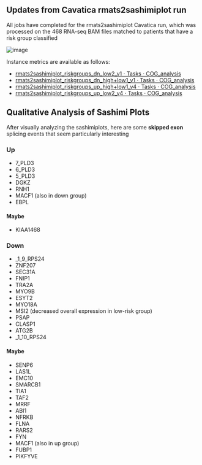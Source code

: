 ## **Updates from Cavatica rmats2sashimiplot run**

All jobs have completed for the rmats2sashimiplot Cavatica run, which was processed on the 468 RNA-seq BAM files matched to patients that have a risk group classified

![image](https://user-images.githubusercontent.com/54278292/188682812-cfb15b54-d975-4441-83c5-d44e0e859ae8.png)


Instance metrics are available as follows: 
- [rmats2sashimiplot_riskgroups_dn_low2_v1 ⋅ Tasks ⋅ COG_analysis](https://chop365-my.sharepoint.com/:b:/r/personal/adamsj8_chop_edu/Documents/COG-pediatric-AML/rmats_files/sashimi/Instance%20metrics%20%E2%8B%85%20rmats2sashimiplot_riskgroups_dn_low2_v1%20%E2%8B%85%20Tasks%20%E2%8B%85%20COG_analysis.pdf?csf=1&web=1&e=8qKkGO)
- [rmats2sashimiplot_riskgroups_dn_high+low1_v1 ⋅ Tasks ⋅ COG_analysis](https://chop365-my.sharepoint.com/:b:/r/personal/adamsj8_chop_edu/Documents/COG-pediatric-AML/rmats_files/sashimi/Instance%20metrics%20%E2%8B%85%20rmats2sashimiplot_riskgroups_dn_high+low1_v1%20%E2%8B%85%20Tasks%20%E2%8B%85%20COG_analysis.pdf?csf=1&web=1&e=hed8Va)
- [rmats2sashimiplot_riskgroups_up_high+low1_v4 ⋅ Tasks ⋅ COG_analysis](https://chop365-my.sharepoint.com/:b:/r/personal/adamsj8_chop_edu/Documents/COG-pediatric-AML/rmats_files/sashimi/Instance%20metrics%20%E2%8B%85%20rmats2sashimiplot_riskgroups_up_high+low1_v4%20%E2%8B%85%20Tasks%20%E2%8B%85%20COG_analysis.pdf?csf=1&web=1&e=4LuCts)
- [rmats2sashimiplot_riskgroups_up_low2_v4 ⋅ Tasks ⋅ COG_analysis](https://chop365-my.sharepoint.com/:b:/r/personal/adamsj8_chop_edu/Documents/COG-pediatric-AML/rmats_files/sashimi/Instance%20metrics%20%E2%8B%85%20rmats2sashimiplot_riskgroups_up_low2_v4%20%E2%8B%85%20Tasks%20%E2%8B%85%20COG_analysis.pdf?csf=1&web=1&e=OW44nq)


## **Qualitative Analysis of Sashimi Plots**
After visually analyzing the sashimiplots, here are some **skipped exon** splicing events that seem particularly interesting

### Up 
- 7_PLD3
- 6_PLD3
- 5_PLD3
- DGKZ
- RNH1
- MACF1 (also in down group) 
- EBPL

#### Maybe 
- KIAA1468

### Down 
- _1_9_RPS24
- ZNF207
- SEC31A
- FNIP1
- TRA2A
- MYO9B 
- ESYT2
- MYO18A 
- MSI2 (decreased overall expression in low-risk group) 
- PSAP
- CLASP1
- ATG2B
- _1_10_RPS24

#### Maybe
- SENP6
- LAS1L 
- EMC10
- SMARCB1
- TIA1
- TAF2
- MRRF
- ABI1
- NFRKB
- FLNA
- RARS2
- FYN
- MACF1 (also in up group) 
- FUBP1
- PIKFYVE
